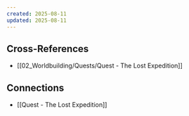 ```yaml
---
created: 2025-08-11
updated: 2025-08-11
---
```




## Cross-References

- [[02_Worldbuilding/Quests/Quest - The Lost Expedition]]


## Connections

- [[Quest - The Lost Expedition]]
